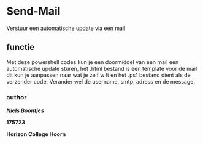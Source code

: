 # Send-Mail
Verstuur een automatische update via een mail
## functie
Met deze powershell codes kun je een doormiddel van een mail een automatische update sturen, het .html bestand is een template voor de mail dit kun je aanpassen naar wat je zelf wilt en het .ps1 bestand dient als de verzender code. Verander wel de username, smtp, adress en de message.
### author
***Niels Boontjes***



**175723**




**Horizon College Hoorn**

